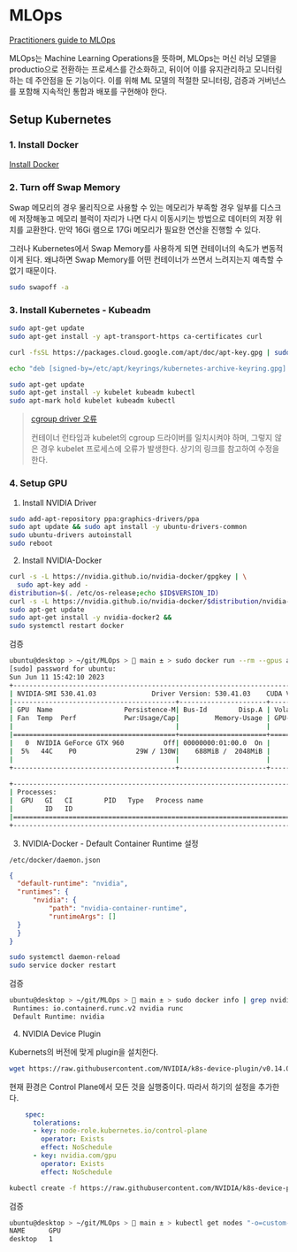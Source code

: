 # MLOps

[Practitioners guide to MLOps](mlops-component.md)

MLOps는 Machine Learning Operations을 뜻하며, MLOps는 머신 러닝 모델을 productio으로 전환하는 프로세스를 간소화하고, 뒤이어 이를 유지관리하고 모니터링하는 데 주안점을 둔 기능이다. 이를 위해 ML 모델의 적절한 모니터링, 검증과 거버넌스를 포함해 지속적인 통합과 배포를 구현해야 한다.

## Setup Kubernetes

### 1. Install Docker

[Install Docker](https://github.com/ddung1203/TIL/blob/main/Docker/00_Docker_intro.md#docker-engine-%EC%84%A4%EC%B9%98)

### 2. Turn off Swap Memory

Swap 메모리의 경우 물리직으로 사용할 수 있는 메모리가 부족할 경우 일부를 디스크에 저장해놓고 메모리 블럭이 자리가 나면 다시 이동시키는 방법으로 데이터의 저장 위치를 교환한다. 만약 16Gi 램으로 17Gi 메모리가 필요한 연산을 진행할 수 있다.

그러나 Kubernetes에서 Swap Memory를 사용하게 되면 컨테이너의 속도가 변동적이게 된다. 왜냐하면 Swap Memory를 어떤 컨테이너가 쓰면서 느려지는지 예측할 수 없기 때문이다.

``` bash
sudo swapoff -a
```

### 3. Install Kubernetes - Kubeadm

``` bash
sudo apt-get update
sudo apt-get install -y apt-transport-https ca-certificates curl

curl -fsSL https://packages.cloud.google.com/apt/doc/apt-key.gpg | sudo gpg --dearmor -o /etc/apt/keyrings/kubernetes-archive-keyring.gpg

echo "deb [signed-by=/etc/apt/keyrings/kubernetes-archive-keyring.gpg] https://apt.kubernetes.io/ kubernetes-xenial main" | sudo tee /etc/apt/sources.list.d/kubernetes.list

sudo apt-get update
sudo apt-get install -y kubelet kubeadm kubectl
sudo apt-mark hold kubelet kubeadm kubectl
```

> [cgroup driver 오류](https://github.com/ddung1203/TIL/blob/main/k8s/00_Kubeadm_k8s_install.md#cgroup-driver-%EC%98%A4%EB%A5%98)
> 
> 컨테이너 런타임과 kubelet의 cgroup 드라이버를 일치시켜야 하며, 그렇지 않은 경우 kubelet 프로세스에 오류가 발생한다. 상기의 링크를 참고하여 수정을 한다.
> 

### 4. Setup GPU

1. Install NVIDIA Driver

``` bash
sudo add-apt-repository ppa:graphics-drivers/ppa
sudo apt update && sudo apt install -y ubuntu-drivers-common
sudo ubuntu-drivers autoinstall
sudo reboot
```

2. Install NVIDIA-Docker

``` bash
curl -s -L https://nvidia.github.io/nvidia-docker/gpgkey | \
  sudo apt-key add -
distribution=$(. /etc/os-release;echo $ID$VERSION_ID)
curl -s -L https://nvidia.github.io/nvidia-docker/$distribution/nvidia-docker.list | sudo tee /etc/apt/sources.list.d/nvidia-docker.list
sudo apt-get update
sudo apt-get install -y nvidia-docker2 &&
sudo systemctl restart docker
```

검증

``` bash
ubuntu@desktop > ~/git/MLOps >  main ± > sudo docker run --rm --gpus all nvidia/cuda:12.1.1-base-ubuntu20.04 nvidia-smi
[sudo] password for ubuntu: 
Sun Jun 11 15:42:10 2023       
+---------------------------------------------------------------------------------------+
| NVIDIA-SMI 530.41.03              Driver Version: 530.41.03    CUDA Version: 12.1     |
|-----------------------------------------+----------------------+----------------------+
| GPU  Name                  Persistence-M| Bus-Id        Disp.A | Volatile Uncorr. ECC |
| Fan  Temp  Perf            Pwr:Usage/Cap|         Memory-Usage | GPU-Util  Compute M. |
|                                         |                      |               MIG M. |
|=========================================+======================+======================|
|   0  NVIDIA GeForce GTX 960          Off| 00000000:01:00.0  On |                  N/A |
|  5%   44C    P0               29W / 130W|    688MiB /  2048MiB |      3%      Default |
|                                         |                      |                  N/A |
+-----------------------------------------+----------------------+----------------------+
                                                                                         
+---------------------------------------------------------------------------------------+
| Processes:                                                                            |
|  GPU   GI   CI        PID   Type   Process name                            GPU Memory |
|        ID   ID                                                             Usage      |
|=======================================================================================|
+---------------------------------------------------------------------------------------+
```

3. NVIDIA-Docker - Default Container Runtime 설정

`/etc/docker/daemon.json`

``` json
{
  "default-runtime": "nvidia",
  "runtimes": {
      "nvidia": {
          "path": "nvidia-container-runtime",
          "runtimeArgs": []
  }
  }
}
```

``` bash
sudo systemctl daemon-reload
sudo service docker restart
```

검증

``` bash
ubuntu@desktop > ~/git/MLOps >  main ± > sudo docker info | grep nvidia
 Runtimes: io.containerd.runc.v2 nvidia runc
 Default Runtime: nvidia
```

4. NVIDIA Device Plugin

Kubernets의 버전에 맞게 plugin을 설치한다.

``` bash
wget https://raw.githubusercontent.com/NVIDIA/k8s-device-plugin/v0.14.0/nvidia-device-plugin.yml
```

현재 환경은 Control Plane에서 모든 것을 실행중이다. 따라서 하기의 설정을 추가한다.

``` yaml
    spec:
      tolerations:
      - key: node-role.kubernetes.io/control-plane
        operator: Exists
        effect: NoSchedule
      - key: nvidia.com/gpu
        operator: Exists
        effect: NoSchedule
```

``` bash
kubectl create -f https://raw.githubusercontent.com/NVIDIA/k8s-device-plugin/v0.14.0/nvidia-device-plugin.yml
```

검증

``` bash
ubuntu@desktop > ~/git/MLOps >  main ± > kubectl get nodes "-o=custom-columns=NAME:.metadata.name,GPU:.status.allocatable.nvidia\.com/gpu"
NAME      GPU
desktop   1
```